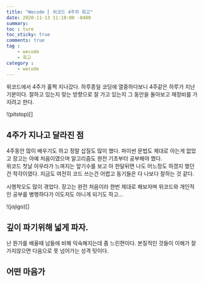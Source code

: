 ```yaml
---
title: "Wecode ⎜ 위코드 4주차 회고"
date: 2020-11-13 11:10:00 -0400
summary: 
toc : ture
toc_sticky: true
comments: true
tag : 
    - wecode
    - 회고
category : 
    - wecode
---
```


위코드에서 4주가 훌쩍 지나갔다. 하루종일 코딩에 열중하다보니 4주같은 하루가 지난 기분이다.
잘하고 있는지 맞는 방향으로 잘 가고 있는지 그 동안을 돌아보고 재정비를 가지려고 한다.

!(pitstop)[]


## 4주가 지나고 달라진 점
4주동안 많이 배우기도 하고 정말 삽질도 많이 했다. 파이썬 문법도 제대로 아는게 없었고 장고는 아예 처음이였으며 알고리즘도 완전 기초부터 공부해야 했다.  
위코드 첫날 아우라가 느껴지는 앞기수를 보고 아 한달뒤면 나도 어느정도 하겠지 했던건 착각이였다. 지금도 여전히 코드 쓰는건 어렵고 동기들은 다 나보다 잘하는 것 같다.  

시행착오도 많이 겪었다. 장고는 완전 처음이라 한번 제대로 해보자며 위코드와 개인적인 공부를 병행하다가 이도저도 아니게 되기도 하고... 

!(jojigo)[]


## 깊이 파기위해 넓게 파자.
난 뭔가를 배울때 남들에 비해 익숙해지는데 좀 느린편이다. 본질적인 것들이 이해가 잘 가지않으면 다음으로 못 넘어가는 성격 탓이다. 


## 어떤 마음가

